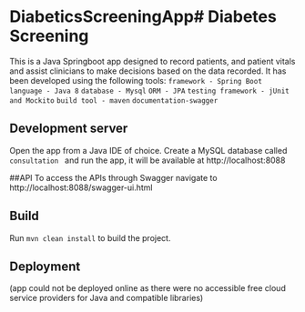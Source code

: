 # DiabeticsScreeningApp# Diabetes Screening

This is a Java Springboot app designed to record patients, and patient vitals and assist clinicians to make
decisions based on the data recorded.
It has been developed using the following tools:
`framework - Spring Boot`
`language - Java 8`
`database - Mysql`
`ORM - JPA`
`testing framework - jUnit and Mockito`
`build tool - maven`
`documentation-swagger`



## Development server

Open the app from a Java IDE of choice. Create a MySQL database called `consultation ` and run the app, it will be
available at http://localhost:8088

##API 
To access the APIs through Swagger navigate to http://localhost:8088/swagger-ui.html

## Build

Run `mvn clean install` to build the project.

## Deployment
(app could not be deployed online as there were no accessible free cloud service providers for Java and compatible libraries)



